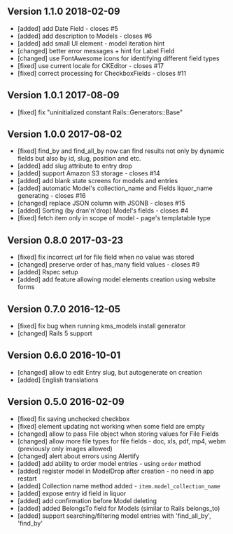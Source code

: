 ## Version 1.1.0 2018-02-09

* [added] add Date Field - closes #5
* [added] add description to Models - closes #6
* [added] add small UI element - model iteration hint
* [changed] better error messages + hint for Label Field
* [changed] use FontAwesome icons for identifying different field types
* [fixed] use current locale for CKEditor - closes #17
* [fixed] correct processing for CheckboxFields - closes #11

## Version 1.0.1 2017-08-09

* [fixed] fix "uninitialized constant Rails::Generators::Base"

## Version 1.0.0 2017-08-02

* [fixed] find_by and find_all_by now can find results not only by dynamic fields but also by id, slug, position and etc.
* [added] add slug attribute to entry drop
* [added]	support Amazon S3 storage - closes #14
* [added] add blank state screens for models and entries
* [added] automatic Model's collection_name and Fields liquor_name generating - closes #16
* [changed] replace JSON column with JSONB - closes #15
* [added] Sorting (by dran'n'drop) Model's fields - closes #4
* [fixed]	fetch item only in scope of model - page's templatable type

## Version 0.8.0 2017-03-23

* [fixed] fix incorrect url for file field when no value was stored
* [changed] preserve order of has_many field values - closes #9
* [added] Rspec setup
* [added] add feature allowing model elements creation using website forms

## Version 0.7.0 2016-12-05

* [fixed] fix bug when running kms_models install generator
* [changed] Rails 5 support

## Version 0.6.0 2016-10-01

* [changed] allow to edit Entry slug, but autogenerate on creation
* [added] English translations

## Version 0.5.0 2016-02-09

* [fixed] fix saving unchecked checkbox
* [fixed] element updating not working when some field are empty
* [changed] allow to pass File object when storing values for File Fields
* [changed] allow more file types for file fields - doc, xls, pdf, mp4, webm (previously only images allowed)
* [changed] alert about errors using Alertify
* [added] add ability to order model entries - using `order` method
* [added] register model in ModelDrop after creation - no need in app restart
* [added] Collection name method added - `item.model_collection_name`
* [added] expose entry id field in liquor
* [added] add confirmation before Model deleting
* [added] added BelongsTo field for Models (similar to Rails belongs_to)
* [added] support searching/filtering model entries with 'find_all_by', 'find_by'
